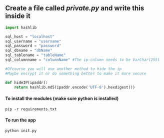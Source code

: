 <h2>Create a file called <em>private.py</em> and write this inside it </h2>

```py
import hashlib

sql_host = "localhost"
sql_username = "username"
sql_password = "password"
sql_dbname = "dbName"
sql_tablename = "tableName"
sql_columnname = "columnName" #The ip-column needs to be VarChar(255)

#Ofcourse you will use another method to hide the ip
#Maybe encrypt it or do something better to make it more secure

def hideIP(ipaddr): 
    return hashlib.md5(ipaddr.encode('UTF-8').hexdigest())
 ```
 <h4>To install the modules (make sure python is installed)</h4>
 
 ```
pip -r requirements.txt
 ```
 
 <h4>To run the app</h4>
 
 ```
 python init.py
 ```
 
